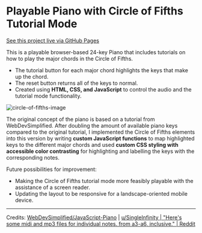 # Playable Piano with Circle of Fifths Tutorial Mode
[See this project live via GitHub Pages](https://cd-codes.github.io/piano-page/)

This is a playable browser-based 24-key Piano that includes tutorials on how to play the major chords in the Circle of Fifths.

- The tutorial button for each major chord highlights the keys that make up the chord.
- The reset button returns all of the keys to normal.
- Created using **HTML, CSS, and JavaScript** to control the audio and the tutorial mode functionality.

![circle-of-fifths-image](https://user-images.githubusercontent.com/96320960/173239760-eb0765f8-9c1a-4491-91d9-d6d349cfcad3.png)

The original concept of the piano is based on a tutorial from WebDevSimplified. After doubling the amount of available piano keys compared to the original tutorial, I implemented the Circle of Fifths elements into this version by writing **custom JavaScript functions** to map highlighted keys to the different major chords and used **custom CSS styling with accessible color contrasting** for highlighting and labelling the keys with the corresponding notes. 

Future possibilities for improvement:
- Making the Circle of Fifths tutorial mode more feasibly playable with the assistance of a screen reader.
- Updating the layout to be responsive for a landscape-oriented mobile device.

---
Credits:
[WebDevSimplified/JavaScript-Piano](https://github.com/WebDevSimplified/JavaScript-Piano) | 
[u/SingleInfinity | "Here's some midi and mp3 files for individual notes. from a3-a6, inclusive." | Reddit](https://www.reddit.com/r/piano/comments/3u6ke7/heres_some_midi_and_mp3_files_for_individual/)

